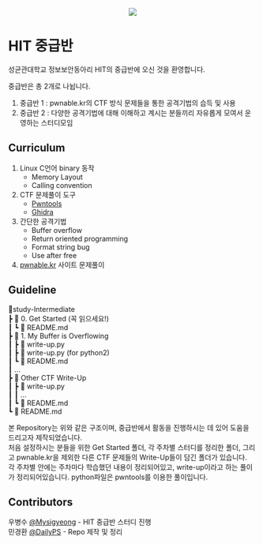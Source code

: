 <p align="center">
    <image src="https://github.com/Hacker-s-In-inTrusion/study-Intermediate/blob/main/image/logo.png?raw=true">
</p>  

# HIT 중급반   
성균관대학교 정보보안동아리 HIT의 중급반에 오신 것을 환영합니다.  

중급반은 총 2개로 나뉩니다.  
1. 중급반 1 : pwnable.kr의 CTF 방식 문제들을 통한 공격기법의 습득 및 사용  
2. 중급반 2 : 다양한 공격기법에 대해 이해하고 계시는 분들끼리 자유롭게 모여서 운영하는 스터디모임  

## Curriculum  
1. Linux C언어 binary 동작
    - Memory Layout
    - Calling convention
2. CTF 문제풀이 도구
    - [Pwntools](https://github.com/Gallopsled/pwntools)
    - [Ghidra](https://ghidra-sre.org/)
3. 간단한 공격기법
    - Buffer overflow
    - Return oriented programming
    - Format string bug
    - Use after free
4. [pwnable.kr](https://pwnable.kr) 사이트 문제풀이

## Guideline  
💾study-Intermediate  
┣ 📂 0. Get Started (꼭 읽으세요!)  
┃ ┗ 📜 README.md  
┣ 📂 1. My Buffer is Overflowing  
┃ ┣ 📜 write-up.py  
┃ ┣ 📜 write-up.py (for python2)  
┃ ┗ 📜 README.md  
┃ ...   
┣ 📂 Other CTF Write-Up  
┃ ┣ 📜 write-up.py  
┃ ┃ ...  
┃ ┗ 📜 README.md  
┗ 📜 README.md  

본 Repository는 위와 같은 구조이며, 중급반에서 활동을 진행하시는 데 있어 도움을 드리고자 제작되었습니다.  
처음 설정하시는 분들을 위한 Get Started 폴더, 각 주차별 스터디를 정리한 폴더, 그리고 pwnable.kr을 제외한 다른 CTF 문제들의 Write-Up들이 담긴 폴더가 있습니다.  
각 주차별 안에는 주차마다 학습했던 내용이 정리되어있고, write-up이라고 하는 풀이가 정리되어있습니다. python파일은 pwntools를 이용한 풀이입니다.

## Contributors  
우병수 [@Mysigyeong](https://github.com/Mysigyeong) - HIT 중급반 스터디 진행  
민경환 [@DailyPS](https://github.com/DailyPS) - Repo 제작 및 정리
